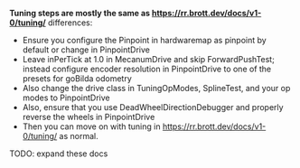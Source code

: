 **Tuning steps are mostly the same as https://rr.brott.dev/docs/v1-0/tuning/**
differences: 

- Ensure you configure the Pinpoint in hardwaremap as pinpoint by default or change in PinpointDrive 
- Leave inPerTick at 1.0 in MecanumDrive and skip ForwardPushTest; instead configure encoder resolution 
in PinpointDrive to one of the presets for goBilda odometry
- Also change the drive class in TuningOpModes, SplineTest, and your op modes to PinpointDrive
- Also, ensure that you use DeadWheelDirectionDebugger and properly reverse the wheels in PinpointDrive 
- Then you can move on with tuning in https://rr.brott.dev/docs/v1-0/tuning/ as normal.

TODO: expand these docs
